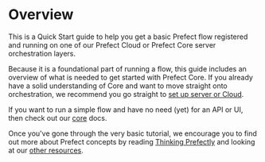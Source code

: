 # Overview

This is a Quick Start guide to help you get a basic Prefect flow registered and running on one of our Prefect Cloud or Prefect Core server orchestration layers.  

Because it is a foundational part of running a flow, this guide includes an overview of what is needed to get started with Prefect Core.  If you already have a solid understanding of Core and want to move straight onto orchestration, we recommend you go straight to [set up server or Cloud](/set-up.md).  

If you want to run a simple flow and have no need (yet) for an API or UI, then check out our [core](/core/getting_started/quick-start.md) docs.  

Once you've gone through the very basic tutorial, we encourage you to find out more about Prefect concepts by reading [Thinking Prefectly](/core/getting-started/thinking-pregfectly.md) and looking at our [other resources](/orchestration/getting-started/more-resources.md). 